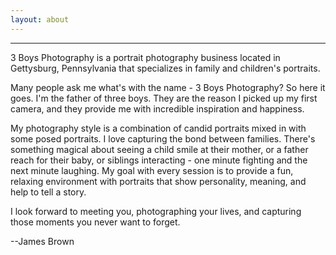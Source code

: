 ```yaml
---
layout: about
---
```

__________________________________________________________________________________________________________________________
3 Boys Photography is a portrait photography business located in Gettysburg, Pennsylvania that specializes in family and children's portraits.

Many people ask me what's with the name - 3 Boys Photography? So here it goes. I'm the father of three boys. They are the reason I picked up my first camera, and they provide me with incredible inspiration and happiness. 

My photography style is a combination of candid portraits mixed in with some posed portraits. I love capturing the bond between families. There's something magical about seeing a child smile at their mother, or a father reach for their baby, or siblings interacting - one minute fighting and the next minute laughing. My goal with every session is to provide a fun, relaxing environment with portraits that show personality, meaning, and help to tell a story.

I look forward to meeting you, photographing your lives, and capturing those moments you never want to forget.

--James Brown







